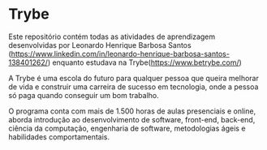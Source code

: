 # Trybe

Este repositório contém todas as atividades de aprendizagem desenvolvidas por Leonardo Henrique Barbosa Santos (https://www.linkedin.com/in/leonardo-henrique-barbosa-santos-138401262/)  enquanto estudava na Trybe(https://www.betrybe.com/)

A Trybe é uma escola do futuro para qualquer pessoa que queira melhorar de vida e construir uma carreira de sucesso em tecnologia, onde a pessoa só paga quando conseguir um bom trabalho.

O programa conta com mais de 1.500 horas de aulas presenciais e online, aborda introdução ao desenvolvimento de software, front-end, back-end, ciência da computação, engenharia de software, metodologias ágeis e habilidades comportamentais.
